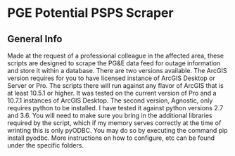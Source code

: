 # PGE Potential PSPS Scraper

## General Info

Made at the request of a professional colleague in the affected area, these scripts are designed to scrape the PG&amp;E data feed for outage information and store it within a database.  There are two versions available.  The ArcGIS version requires for you to have licensed instance of ArcGIS Desktop or Server or Pro.  The scripts there will run against any flavor of ArcGIS that is at least 10.5.1 or higher.  It was tested on the current version of Pro and a 10.7.1 instances of ArcGIS Desktop.  The second version, Agnostic, only requires python to be installed.  I have tested it against python versions 2.7 and 3.6.  You will need to make sure you bring in the additional libraries required by the script, which if my memory serves correctly at the time of wrinting this is only pyODBC.  You may do so by executing the command pip install pyodbc.  More instructions on how to configure, etc can be found under the specific folders.
